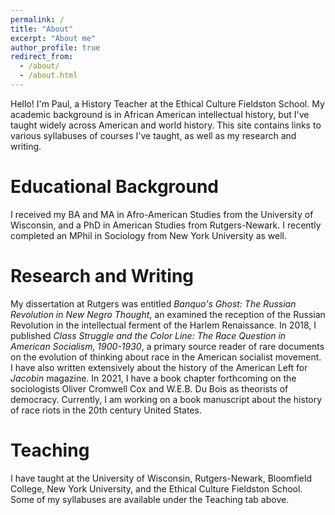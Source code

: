 ```yaml
---
permalink: /
title: "About"
excerpt: "About me"
author_profile: true
redirect_from: 
  - /about/
  - /about.html
---
```


Hello! I'm Paul, a History Teacher at the Ethical Culture Fieldston School. My academic background is in African American intellectual history, but I've taught widely across American and world history. This site contains links to various syllabuses of courses I've taught, as well as my research and writing.

Educational Background
======
I received my BA and MA in Afro-American Studies from the University of Wisconsin, and a PhD in American Studies from Rutgers-Newark. I recently completed an MPhil in Sociology from New York University as well.

Research and Writing
======
My dissertation at Rutgers was entitled *Banquo's Ghost: The Russian Revolution in New Negro Thought*, an examined the reception of the Russian Revolution in the intellectual ferment of the Harlem Renaissance. In 2018, I published *Class Struggle and the Color Line: The Race Question in American Socialism, 1900-1930*, a primary source reader of rare documents on the evolution of thinking about race in the American socialist movement. I have also written extensively about the history of the American Left for *Jacobin* magazine. In 2021, I have a book chapter forthcoming on the sociologists Oliver Cromwell Cox and W.E.B. Du Bois as theorists of democracy. Currently, I am working on a book manuscript about the history of race riots in the 20th century United States.

Teaching
======
I have taught at the University of Wisconsin, Rutgers-Newark, Bloomfield College, New York University, and the Ethical Culture Fieldston School. Some of my syllabuses are available under the Teaching tab above.
